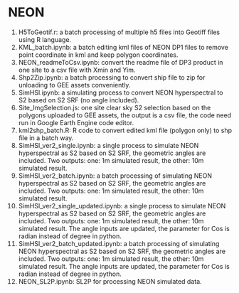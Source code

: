 # NEON

1. H5ToGeotif.r:  a batch processing of multiple h5 files into Geotiff files using R language.
2. KML_batch.ipynb: a batch editing kml files of NEON DP1 files to remove point coordinate in kml and keep polygon coordinates.
3. NEON_readmeToCsv.ipynb: convert the readme file of DP3 product in one site to a csv file with Xmin and Yim.
4. Shp2Zip.ipynb: a batch processing to convert ship file to zip for unloading to GEE assets conveniently.
5. SimHSI.ipynb: a simulating process to convert NEON hyperspectral to S2 based on S2 SRF (no angle included).
6. Site_ImgSelection.js: one site clear sky S2 selection based on the polygons uploaded to GEE assets, the output is a csv file, the code need run in Google Earth Engine code editor.
7. kml2shp_batch.R: R code to convert edited kml file (polygon only) to shp file in a batch way. 
8. SimHSI_ver2_single.ipynb: a single process to simulate NEON hyperspectral as S2 based on S2 SRF, the geometric angles are included. Two outputs: one: 1m simulated result, the other: 10m simulated result.
9. SimHSI_ver2_batch.ipynb: a batch processing of simulating NEON hyperspectral as S2 based on S2 SRF, the geometric angles are included. Two outputs: one: 1m simulated result, the other: 10m simulated result.
10. SimHSI_ver2_single_updated.ipynb: a single process to simulate NEON hyperspectral as S2 based on S2 SRF, the geometric angles are included. Two outputs: one: 1m simulated result, the other: 10m simulated result. The angle inputs are updated, the parameter for Cos is radian instead of degree in python.
11. SimHSI_ver2_batch_updated.ipynb: a batch processing of simulating NEON hyperspectral as S2 based on S2 SRF, the geometric angles are included. Two outputs: one: 1m simulated result, the other: 10m simulated result. The angle inputs are updated, the parameter for Cos is radian instead of degree in python.
12. NEON_SL2P.ipynb: SL2P for processing NEON simulated data.
